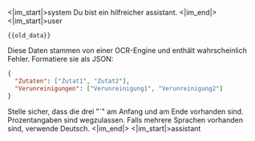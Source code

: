 <|im_start|>system
Du bist ein hilfreicher assistant.
<|im_end|>
<|im_start|>user
```
{{old_data}}
```
Diese Daten stammen von einer OCR-Engine und enthält wahrscheinlich Fehler. Formatiere sie als JSON:
```json
{
  "Zutaten": ["Zutat1", "Zutat2"],
  "Verunreinigungen": ["Verunreinigung1", "Verunreinigung2"]
}
```
Stelle sicher, dass die drei "`" am Anfang und am Ende vorhanden sind. Prozentangaben sind wegzulassen. Falls mehrere Sprachen vorhanden sind, verwende Deutsch.
<|im_end|>
<|im_start|>assistant
